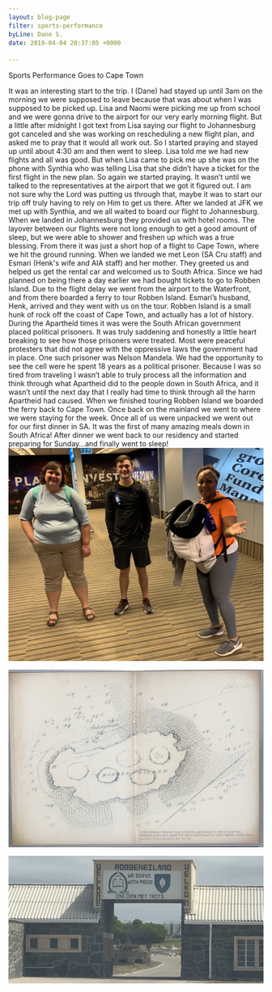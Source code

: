 ```yaml
---
layout: blog-page
filter: sports-performance
byLine: Dane S.
date: 2019-04-04 20:37:05 +0000

---
```

Sports Performance Goes to Cape Town

It was an interesting start to the trip. I (Dane) had stayed up until 3am on the morning we were supposed to leave because that was about when I was supposed to be picked up. Lisa and Naomi were picking me up from school and we were gonna drive to the airport for our very early morning flight. But a little after midnight I got text from Lisa saying our flight to Johannesburg got canceled and she was working on rescheduling a new flight plan, and asked me to pray that it would all work out. So I started praying and stayed up until about 4:30 am and then went to sleep. Lisa told me we had new flights and all was good. But when Lisa came to pick me up she was on the phone with Synthia who was telling Lisa that she didn’t have a ticket for the first flight in the new plan. So again we started praying. It wasn’t until we talked to the representatives at the airport that we got it figured out. I am not sure why the Lord was putting us through that, maybe it was to start our trip off truly having to rely on Him to get us there. After we landed at JFK we met up with Synthia, and we all waited to board our flight to Johannesburg. When we landed in Johannesburg they provided us with hotel rooms. The layover between our flights were not long enough to get a good amount of sleep, but we were able to shower and freshen up which was a true blessing. From there it was just a short hop of a flight to Cape Town, where we hit the ground running. When we landed we met Leon (SA Cru staff) and Esmari (Henk's wife and AIA staff) and her mother. They greeted us and helped us get the rental car and welcomed us to South Africa. Since we had planned on being there a day earlier we had bought tickets to go to Robben Island. Due to the flight delay we went from the airport to the Waterfront, and from there boarded a ferry to tour Robben Island. Esmari’s husband, Henk, arrived and they went with us on the tour. Robben Island is a small hunk of rock off the coast of Cape Town, and actually has a lot of history. During the Apartheid times it was were the South African government placed political prisoners. It was truly saddening and honestly a little heart breaking to see how those prisoners were treated. Most were peaceful protesters that did not agree with the oppressive laws the government had in place. One such prisoner was Nelson Mandela. We had the opportunity to see the cell were he spent 18 years as a political prisoner. Because I was so tired from traveling I wasn’t able to truly process all the information and think through what Apartheid did to the people down in South Africa, and it wasn’t until the next day that I really had time to think through all the harm Apartheid had caused. When we finished touring Robben Island we boarded the ferry back to Cape Town. Once back on the mainland we went to where we were staying for the week. Once all of us were unpacked we went out for our first dinner in SA. It was the first of many amazing meals down in South Africa! After dinner we went back to our residency and started preparing for Sunday...and finally went to sleep!![](/uploads/fullsizeoutput_2e6.jpeg)

![](/uploads/fullsizeoutput_2ea.jpeg)

![](/uploads/fullsizeoutput_2eb.jpeg)